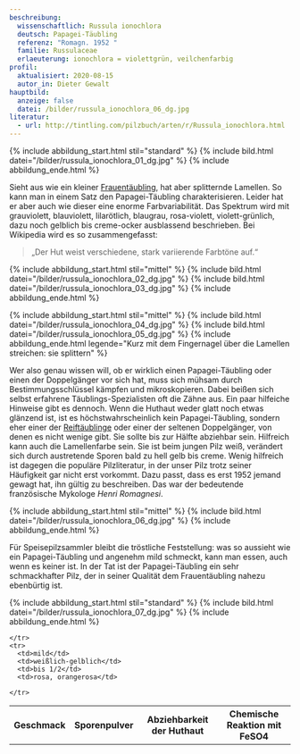```yaml
---
beschreibung:
  wissenschaftlich: Russula ionochlora
  deutsch: Papagei-Täubling
  referenz: "Romagn. 1952 "
  familie: Russulaceae
  erlaeuterung: ionochlora = violettgrün, veilchenfarbig
profil:
  aktualisiert: 2020-08-15
  autor_in: Dieter Gewalt
hauptbild:
  anzeige: false
  datei: /bilder/russula_ionochlora_06_dg.jpg
literatur:
  - url: http://tintling.com/pilzbuch/arten/r/Russula_ionochlora.html
---
```

{% include abbildung_start.html stil="standard" %}
{% include bild.html datei="/bilder/russula_ionochlora_01_dg.jpg" %}
{% include abbildung_ende.html %}

Sieht aus wie ein kleiner [Frauentäubling](/pilze/russula-cyanoxantha-frauentäubling), hat aber splitternde Lamellen. So kann man in einem Satz den Papagei-Täubling charakterisieren. Leider hat er aber auch wie dieser eine enorme Farbvariabilität. Das Spektrum wird mit grauviolett, blauviolett, lilarötlich, blaugrau, rosa-violett, violett-grünlich, dazu noch gelblich bis creme-ocker ausblassend beschrieben. Bei Wikipedia wird es so zusammengefasst:

> „Der Hut weist verschiedene, stark variierende Farbtöne auf.“

{% include abbildung_start.html stil="mittel" %}
{% include bild.html datei="/bilder/russula_ionochlora_02_dg.jpg" %}
{% include bild.html datei="/bilder/russula_ionochlora_03_dg.jpg" %}
{% include abbildung_ende.html %}

{% include abbildung_start.html stil="mittel" %}
{% include bild.html datei="/bilder/russula_ionochlora_04_dg.jpg" %}
{% include bild.html datei="/bilder/russula_ionochlora_05_dg.jpg" %}
{% include abbildung_ende.html legende="Kurz mit dem Fingernagel über die Lamellen streichen: sie splittern" %}

Wer also genau wissen will, ob er wirklich einen Papagei-Täubling oder einen der Doppelgänger vor sich hat, muss sich mühsam durch Bestimmungsschlüssel kämpfen und mikroskopieren. Dabei beißen sich selbst erfahrene Täublings-Spezialisten oft die Zähne aus. Ein paar hilfeiche Hinweise gibt es dennoch. Wenn die Huthaut weder glatt noch etwas glänzend ist, ist es höchstwahrscheinlich kein Papagei-Täubling, sondern eher einer der [Reiftäublinge](/pilze/russula-parazurea-blaugrüner-reiftäubling) oder einer der seltenen Doppelgänger, von denen es nicht wenige gibt. Sie sollte bis zur Hälfte abziehbar sein. Hilfreich kann auch die Lamellenfarbe sein. Sie ist beim jungen Pilz weiß, verändert sich durch austretende Sporen bald zu hell gelb bis creme. Wenig hilfreich ist dagegen die populäre Pilzliteratur, in der unser Pilz trotz seiner Häufigkeit gar nicht erst vorkommt. Dazu passt, dass es erst 1952 jemand gewagt hat, ihn gültig zu beschreiben. Das war der bedeutende französische Mykologe *Henri Romagnesi*.

{% include abbildung_start.html stil="mittel" %}
{% include bild.html datei="/bilder/russula_ionochlora_06_dg.jpg" %}
{% include abbildung_ende.html %}

Für Speisepilzsammler bleibt die tröstliche Feststellung: was so aussieht wie ein Papagei-Täubling und angenehm mild schmeckt, kann man essen, auch wenn es keiner ist. In der Tat ist der Papagei-Täubling ein sehr schmackhafter Pilz, der in seiner Qualität dem Frauentäubling nahezu ebenbürtig ist.

{% include abbildung_start.html stil="standard" %}
{% include bild.html datei="/bilder/russula_ionochlora_07_dg.jpg" %}
{% include abbildung_ende.html %}

<div class="table-responsive">
  <table class="table taeubling">
    <tr>
      <th rowspan="2">Geschmack</th>
      <th rowspan="2">Sporenpulver</th>
      <th rowspan="2">Abziehbarkeit der Huthaut</th>
      <th colspan="3" class="text-center">Chemische Reaktion mit FeSO4</th>
    </tr>
    <tr>
      
      
    </tr>
    <tr>
      <td>mild</td>
      <td>weißlich-gelblich</td>
      <td>bis 1/2</td>
      <td>rosa, orangerosa</td>
       
    </tr>
  </table>
</div>